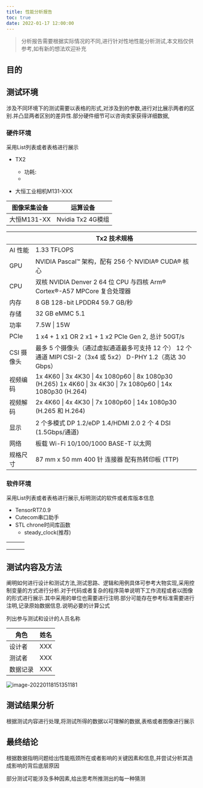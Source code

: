 ```yaml
---
title: 性能分析报告
toc: true
date: 2022-01-17 12:00:00
---
```


> 分析报告需要根据实际情况的不同,进行针对性地性能分析测试,本文档仅供参考,如有新的想法欢迎补充

## 目的



## 测试环境

涉及不同环境下的测试需要以表格的形式,对涉及到的参数,进行对比展示两者的区别.并凸显两者区别的差异性.部分硬件细节可以咨询卖家获得详细数据,

### 硬件环境

采用List列表或者表格进行展示

- TX2
  - 功耗:
  - 

- 大恒工业相机M131-XXX

| 图像采集设备 | 运算设备          |
| ------------ | ----------------- |
| 大恒M131-XX  | Nvidia Tx2 4G模组 |




|            | Tx2 技术规格                                                 |
| ---------- | ------------------------------------------------------------ |
| AI 性能    | 1.33 TFLOPS                                                  |
| GPU        | NVIDIA Pascal™ 架构，配有 256 个 NVIDIA® CUDA® 核心          |
| CPU        | 双核 NVIDIA Denver 2 64 位 CPU 与四核 Arm® Cortex®-A57 MPCore 复合处理器 |
| 内存       | 8 GB 128-bit LPDDR4 59.7 GB/秒                               |
| 存储       | 32 GB eMMC 5.1                                               |
| 功率       | 7.5W \| 15W                                                  |
| PCIe       | 1 x4 + 1 x1 OR 2 x1 + 1 x2 PCIe Gen 2, 总计 50GT/s           |
| CSI 摄像头 | 最多 5 个摄像头（通过虚拟通道最多可支持 12 个） 12 个通道 MIPI CSI-2（3x4 或 5x2） D-PHY 1.2（高达 30 Gbps） |
| 视频编码   | 1x 4K60 \| 3x 4K30 \| 4x 1080p60 \| 8x 1080p30 (H.265) 1x 4K60 \| 3x 4K30 \| 7x 1080p60 \| 14x 1080p30 (H.264) |
| 视频解码   | 2x 4K60 \| 4x 4K30 \| 7x 1080p60 \| 14x 1080p30 (H.265 和 H.264) |
| 显示       | 2 个多模式 DP 1.2/eDP 1.4/HDMI 2.0 2 个 4 DSI (1.5Gbps/通道) |
| 网络       | 板载 Wi-Fi 10/100/1000 BASE-T 以太网                         |
| 规格尺寸   | 87 mm x 50 mm 400 针 连接器 配有热转印板 (TTP)               |

### 软件环境

采用List列表或者表格进行展示,标明测试的软件或者库版本信息

- TensorRT7.0.9
- Cutecom串口助手
- STL chrone时间库函数
  - steady_clock(推荐)


|      |      |      |
| ---- | ---- | ---- |
|      |      |      |
|      |      |      |
|      |      |      |



## 测试内容及方法

阐明如何进行设计和测试方法,测试思路、逻辑和用例具体可参考大物实现,采用控制变量的方式进行分析.对于代码或者复杂的程序简单说明下工作流程或者以图像的形式进行展示.其中采用的单位也需要进行注明.部分可能存在参考标准需要进行注明,记录原始数据信息.说明必要的计算公式

列出参与测试和设计的人员名称

| 角色     | 姓名 |
| -------- | ---- |
| 设计者   | XXX  |
| 测试者   | XXX  |
| 数据记录 | XXX  |

![image-20220118151351181](https://gitee.com/y_kvm/img/raw/master/picture/20220118151352.png)



## 测试结果分析

根据测试内容进行处理,将测试所得的数据以可理解的数据,表格或者图像进行展示

## 最终结论

根据数据指明问题给出性能瓶颈所在或者影响的关键因素和信息,并尝试分析其造成影响的背后底层原因

部分测试可能涉及多种因素,给出思考所推测出的每一种猜测
